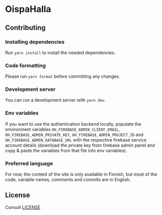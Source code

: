 # OispaHalla

## Contributing

### Installing dependencies

Run `yarn install` to install the needed dependencies.

### Code formatting

Please run `yarn format` before committing any changes.

### Development server

You can run a development server with `yarn dev`.

### Env variables

If you want to use the authentication backend locally, populate the environment variables ```OH_FIREBASE_ADMIN_CLIENT_EMAIL```, ```OH_FIREBASE_ADMIN_PRIVATE_KEY```, ```OH_FIREBASE_ADMIN_PROJECT_ID``` and ```OH_FIREBASE_ADMIN_DATABASE_URL``` with the respective firebase service account details (download the private key from firebase admin panel and copy & paste the variables from that file into env variables).

### Preferred language

For now, the content of the site is only available in Finnish, but most of the code, variable names, comments and commits are in English.

## License

Consult [LICENSE](LICENSE)
